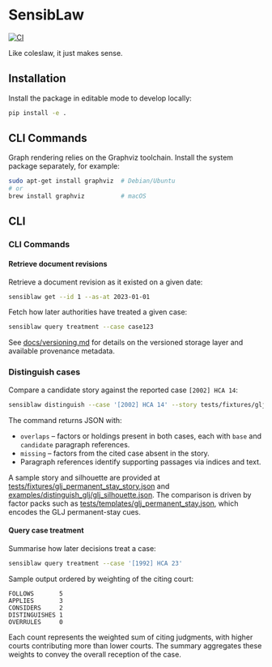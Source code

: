 # SensibLaw

[![CI](https://github.com/SensibLaw/SensibLaw/actions/workflows/ci.yml/badge.svg)](https://github.com/SensibLaw/SensibLaw/actions/workflows/ci.yml)

Like coleslaw, it just makes sense.

## Installation

Install the package in editable mode to develop locally:

```bash
pip install -e .
```

## CLI Commands

Graph rendering relies on the Graphviz toolchain. Install the system
package separately, for example:

```bash
sudo apt-get install graphviz  # Debian/Ubuntu
# or
brew install graphviz          # macOS
```

## CLI

### CLI Commands

#### Retrieve document revisions

Retrieve a document revision as it existed on a given date:

```bash
sensiblaw get --id 1 --as-at 2023-01-01
```

Fetch how later authorities have treated a given case:

```bash
sensiblaw query treatment --case case123
```

See [docs/versioning.md](docs/versioning.md) for details on the versioned
storage layer and available provenance metadata.

### Distinguish cases

Compare a candidate story against the reported case `[2002] HCA 14`:

```bash
sensiblaw distinguish --case '[2002] HCA 14' --story tests/fixtures/glj_permanent_stay_story.json
```

The command returns JSON with:

* `overlaps` – factors or holdings present in both cases, each with `base` and `candidate` paragraph references.
* `missing` – factors from the cited case absent in the story.
* Paragraph references identify supporting passages via indices and text.

A sample story and silhouette are provided at [tests/fixtures/glj_permanent_stay_story.json](tests/fixtures/glj_permanent_stay_story.json) and [examples/distinguish_glj/glj_silhouette.json](examples/distinguish_glj/glj_silhouette.json).
The comparison is driven by factor packs such as [tests/templates/glj_permanent_stay.json](tests/templates/glj_permanent_stay.json), which encodes the GLJ permanent-stay cues.

#### Query case treatment

Summarise how later decisions treat a case:

```bash
sensiblaw query treatment --case '[1992] HCA 23'
```

Sample output ordered by weighting of the citing court:

```
FOLLOWS       5
APPLIES       3
CONSIDERS     2
DISTINGUISHES 1
OVERRULES     0
```

Each count represents the weighted sum of citing judgments, with higher courts
contributing more than lower courts. The summary aggregates these weights to
convey the overall reception of the case.
